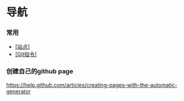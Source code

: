 <h1>导航</h1>

<h3>常用</h3>
<ul>
<li><a href="https://github.com/josey-yu/record/wiki/Site">[站点]</a></li>

<li><a href="https://github.com/josey-yu/record/wiki/Git">[Git指令]</a></li>
</ul>

<h3>创建自己的github page</h3>

https://help.github.com/articles/creating-pages-with-the-automatic-generator
